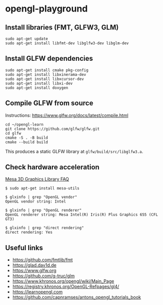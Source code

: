 # opengl-playground

## Install libraries (FMT, GLFW3, GLM)

```
sudo apt-get update
sudo apt-get install libfmt-dev libglfw3-dev libglm-dev
```

## Install GLFW dependencies

```
sudo apt-get install cmake pkg-config
sudo apt-get install libxinerama-dev
sudo apt-get install libxcursor-dev
sudo apt-get install libxi-dev
sudo apt-get install doxygen
```

## Compile GLFW from source

Instructions: https://www.glfw.org/docs/latest/compile.html
```
cd ~/opengl-learn
git clone https://github.com/glfw/glfw.git
cd glfw
cmake -S . -B build
cmake --build build
```
This produces a static GLFW library at `glfw/build/src/libglfw3.a`.

## Check hardware acceleration

[Mesa 3D Graphics Library FAQ](https://docs.mesa3d.org/faq.html)
```
$ sudo apt-get install mesa-utils

$ glxinfo | grep "OpenGL vendor"
OpenGL vendor string: Intel

$ glxinfo | grep "OpenGL renderer"
OpenGL renderer string: Mesa Intel(R) Iris(R) Plus Graphics 655 (CFL GT3)

$ glxinfo | grep "direct rendering"
direct rendering: Yes
```

## Useful links
- https://github.com/fmtlib/fmt
- https://glad.dav1d.de
- https://www.glfw.org
- https://github.com/g-truc/glm
- https://www.khronos.org/opengl/wiki/Main_Page
- https://registry.khronos.org/OpenGL-Refpages/gl4/
- https://learnopengl.com
- https://github.com/capnramses/antons_opengl_tutorials_book
